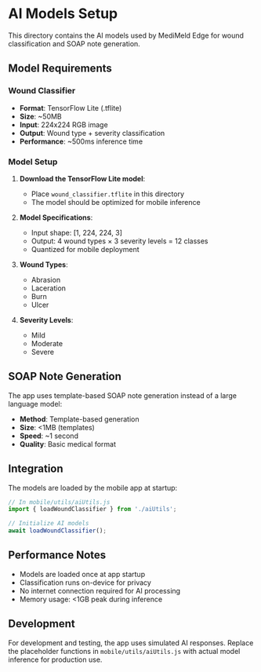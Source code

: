 # AI Models Setup

This directory contains the AI models used by MediMeld Edge for wound classification and SOAP note generation.

## Model Requirements

### Wound Classifier
- **Format**: TensorFlow Lite (.tflite)
- **Size**: ~50MB
- **Input**: 224x224 RGB image
- **Output**: Wound type + severity classification
- **Performance**: ~500ms inference time

### Model Setup

1. **Download the TensorFlow Lite model**:
   - Place `wound_classifier.tflite` in this directory
   - The model should be optimized for mobile inference

2. **Model Specifications**:
   - Input shape: [1, 224, 224, 3]
   - Output: 4 wound types × 3 severity levels = 12 classes
   - Quantized for mobile deployment

3. **Wound Types**:
   - Abrasion
   - Laceration
   - Burn
   - Ulcer

4. **Severity Levels**:
   - Mild
   - Moderate
   - Severe

## SOAP Note Generation

The app uses template-based SOAP note generation instead of a large language model:

- **Method**: Template-based generation
- **Size**: <1MB (templates)
- **Speed**: ~1 second
- **Quality**: Basic medical format

## Integration

The models are loaded by the mobile app at startup:

```javascript
// In mobile/utils/aiUtils.js
import { loadWoundClassifier } from './aiUtils';

// Initialize AI models
await loadWoundClassifier();
```

## Performance Notes

- Models are loaded once at app startup
- Classification runs on-device for privacy
- No internet connection required for AI processing
- Memory usage: <1GB peak during inference

## Development

For development and testing, the app uses simulated AI responses. Replace the placeholder functions in `mobile/utils/aiUtils.js` with actual model inference for production use. 